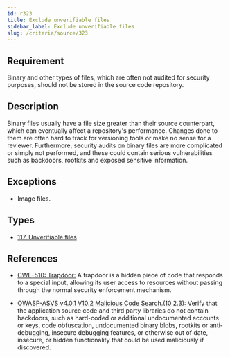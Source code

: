```yaml
---
id: r323
title: Exclude unverifiable files
sidebar_label: Exclude unverifiable files
slug: /criteria/source/323
---
```


## Requirement

Binary and other types of files,
which are often not audited for security purposes,
should not be stored in the source code repository.

## Description

Binary files usually
have a file size greater than their source counterpart,
which can eventually affect a repository's performance.
Changes done to them
are often hard to track for versioning tools
or make no sense for a reviewer.
Furthermore,
security audits on binary files
are more complicated or simply not performed,
and these could contain serious vulnerabilities
such as backdoors, rootkits
and exposed sensitive information.

## Exceptions

- Image files.

## Types

- [117. Unverifiable files](/types/117)

## References

- [CWE-510: Trapdoor:](https://cwe.mitre.org/data/definitions/510.html)
A trapdoor is a hidden piece of code
that responds to a special input,
allowing its user access to resources
without passing through
the normal security enforcement mechanism.

- [OWASP-ASVS v4.0.1 V10.2 Malicious Code Search.(10.2.3):](https://owasp.org/www-pdf-archive/OWASP_Application_Security_Verification_Standard_4.0-en.pdf)
Verify that the application source code
and third party libraries do not contain backdoors,
such as hard-coded
or additional undocumented accounts or keys,
code obfuscation, undocumented binary blobs,
rootkits or anti-debugging,
insecure debugging features,
or otherwise out of date, insecure,
or hidden functionality
that could be used maliciously if discovered.
